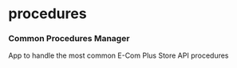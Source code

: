 # procedures
### Common Procedures Manager
App to handle the most common E-Com Plus Store API procedures
